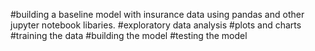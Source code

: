 #building a baseline model with insurance data using pandas and other jupyter notebook libaries.
#exploratory data analysis
#plots and charts
#training the data
#building the model
#testing the model
